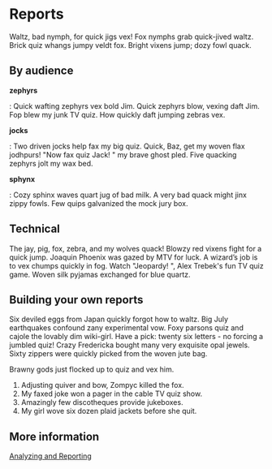 # Reports

Waltz, bad nymph, for quick jigs vex! Fox nymphs grab quick-jived waltz. Brick quiz whangs jumpy veldt fox. Bright vixens jump; dozy fowl quack.

## By audience

**zephyrs**

:    Quick wafting zephyrs vex bold Jim. Quick zephyrs blow, vexing daft Jim. Fop blew my junk TV quiz. How quickly daft jumping zebras vex.

**jocks**

:    Two driven jocks help fax my big quiz. Quick, Baz, get my woven flax jodhpurs! "Now fax quiz Jack! " my brave ghost pled. Five quacking zephyrs jolt my wax bed.

**sphynx**

:    Cozy sphinx waves quart jug of bad milk. A very bad quack might jinx zippy fowls. Few quips galvanized the mock jury box.

## Technical

The jay, pig, fox, zebra, and my wolves quack! Blowzy red vixens fight for a quick jump. Joaquin Phoenix was gazed by MTV for luck. A wizard’s job is to vex chumps quickly in fog. Watch "Jeopardy! ", Alex Trebek's fun TV quiz game. Woven silk pyjamas exchanged for blue quartz.

## Building your own reports

Six deviled eggs from Japan quickly forgot how to waltz. Big July earthquakes confound zany experimental vow. Foxy parsons quiz and cajole the lovably dim wiki-girl. Have a pick: twenty six letters - no forcing a jumbled quiz! Crazy Fredericka bought many very exquisite opal jewels. Sixty zippers were quickly picked from the woven jute bag.

Brawny gods just flocked up to quiz and vex him.

1. Adjusting quiver and bow, Zompyc killed the fox.
2. My faxed joke won a pager in the cable TV quiz show.
3. Amazingly few discotheques provide jukeboxes.
4. My girl wove six dozen plaid jackets before she quit.

## More information

[Analyzing and Reporting](../howto/analyzing-reporting.md)
